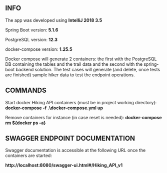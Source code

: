 <h2>INFO</h2>

The app was developed using **IntelliJ 2018 3.5**

Spring Boot version: **5.1.6**

PostgreSQL version: **12.3**

docker-compose version: **1.25.5**


Docker compose will generate 2 containers: the first with the PostgreSQL DB containing the tables and the trail data and
the second with the spring-boot backend solution.
The test cases will generate (and delete, once tests are finished) sample hiker data to test the endpoint operations.

<h2>COMMANDS</h2>

Start docker Hiking API containers (must be in project working directory):
**docker-compose -f .\docker-compose.yml up**

Remove containers for instance (in case reset is needed):
**docker-compose rm ${docker ps -a}**

<h2>SWAGGER ENDPOINT DOCUMENTATION</h2>
Swagger documentation is accessible at the following URL once the containers are started:

**http://localhost:8080/swagger-ui.html#/Hiking_API_v1**
